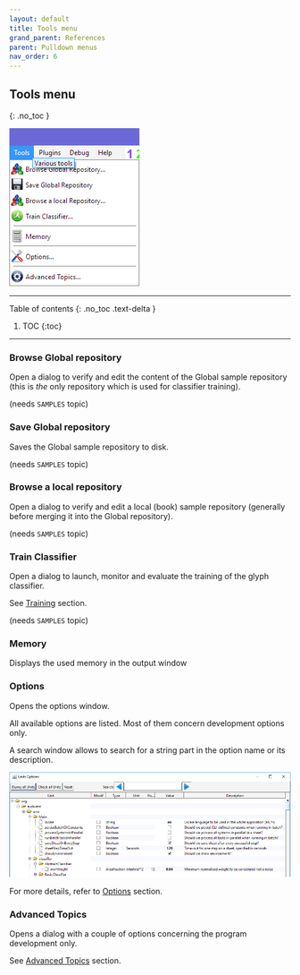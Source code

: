 ```yaml
---
layout: default
title: Tools menu
grand_parent: References
parent: Pulldown menus
nav_order: 6
---
```

## Tools menu
{: .no_toc }

![](../assets/images/tools_menu.png)

---
Table of contents
{: .no_toc .text-delta }

1. TOC
{:toc}
---

### Browse Global repository

Open a dialog to verify and edit the content of the Global sample repository
(this is _the_ only repository which is used for classifier training).

(needs `SAMPLES` topic)

### Save Global repository

Saves the Global sample repository to disk.

(needs `SAMPLES` topic)

### Browse a local repository

Open a dialog to verify and edit a local (book) sample repository
(generally before merging it into the Global repository).

(needs `SAMPLES` topic)

### Train Classifier

Open a dialog to launch, monitor and evaluate the training of the glyph classifier.

See [Training](../advanced/training.md) section.

(needs `SAMPLES` topic)

### Memory

Displays the used memory in the output window

### Options

Opens the options window.

All available options are listed.
Most of them concern development options only.

A search window allows to search for a string part in the option name or its description.

![](../assets/images/dialog_options.png)

For more details, refer to [Options](../advanced/options.md) section.

### Advanced Topics

Opens a dialog with a couple of options concerning the program development only.

See [Advanced Topics](../advanced/topics.md) section.
